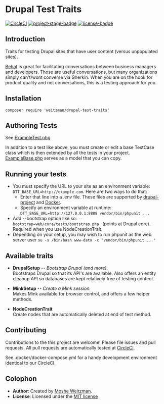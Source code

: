 # Drupal Test Traits

[![CircleCI](https://circleci.com/gh/weitzman/drupal-test-traits.svg?style=svg)](https://circleci.com/gh/weitzman/drupal-test-traits)
[![project-stage-badge]][project-stage-page]
[![license-badge]][mit]

## Introduction

Traits for testing Drupal sites that have user content (versus unpopulated sites).

[Behat](http://behat.org) is great for facilitating conversations between 
business managers and developers. Those are useful conversations, but many 
organizations simply can't/wont converse via Gherkin. When you are on the hook for 
product quality and not conversations, this is a testing approach for you. 

## Installation

    composer require 'weitzman/drupal-test-traits'

## Authoring Tests

See [ExampleTest.php](./tests/ExampleTest.php)

In addition to a test like above, you must create or edit a base TestCase class 
which is then extended by all the tests in your project. [ExampleBase.php](src/ExampleBase.php) 
serves as a model that you can copy.
  
## Running your tests

- You must specify the URL to your site as an environment variable: `DTT_BASE_URL=http://example.com`. Here are two ways to do that:
    - Enter that line into a .env file. These files are supported by [drupal-project](https://github.com/drupal-composer/drupal-project/blob/8.x/.env.example) and [Docker](https://docs.docker.com/compose/env-file/). 
    - Specify an environment variable at runtime: `DTT_BASE_URL=http://127.0.0.1:8888 vendor/bin/phpunit ...`
- Add --bootstrap option like so: `--bootstrap=web/core/tests/bootstrap.php ` (points at Drupal core). Required when you use NodeCreationTrait. 
- Depending on your setup, you may wish to run phpunit as the web server user `su -s /bin/bash www-data -c "vendor/bin/phpunit ..."`

## Available traits

- **DrupalSetup** -- _Bootstrap Drupal (and more)._  
  Bootstraps Drupal so that its API's are available. Also offers an entity cleanup
  API so databases are kept relatively free of testing content.

- **MinkSetup** -- _Create a Mink session._  
  Makes Mink available for browser control, and offers a few helper methods.

- **NodeCreationTrait**  
  Create nodes that are automatically deleted at end of test method.
  
## Contributing

Contributions to the this project are welcome! Please file issues and pull requests.
All pull requests are automatically tested at [CircleCI](https://circleci.com/gh/weitzman/drupal-test-traits).

See .docker/docker-compose.yml for a handy development environment identical to our CircleCI.  

## Colophon

- **Author**: Created by [Moshe Weitzman](http://weitzman.github.io).
- **License**: Licensed under the [MIT license][mit]

[mit]: ./LICENSE.md
[license-badge]: https://img.shields.io/badge/License-MIT-blue.svg
[project-stage-badge]: http://img.shields.io/badge/Project%20Stage-Development-yellowgreen.svg
[project-stage-page]: http://bl.ocks.org/potherca/raw/a2ae67caa3863a299ba0/